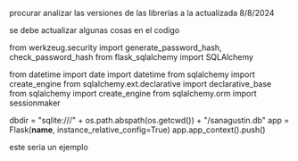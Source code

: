 procurar analizar las versiones de las librerias 
a la actualizada 8/8/2024

se debe actualizar algunas cosas en el codigo

from werkzeug.security import generate_password_hash, check_password_hash
from flask_sqlalchemy import SQLAlchemy


from datetime import date
import datetime
from sqlalchemy import create_engine
from sqlalchemy.ext.declarative import declarative_base
from sqlalchemy import create_engine
from sqlalchemy.orm import sessionmaker

dbdir = "sqlite:///" + os.path.abspath(os.getcwd()) + "/sanagustin.db"
app = Flask(__name__, instance_relative_config=True)
app.app_context().push()

este seria un ejemplo
